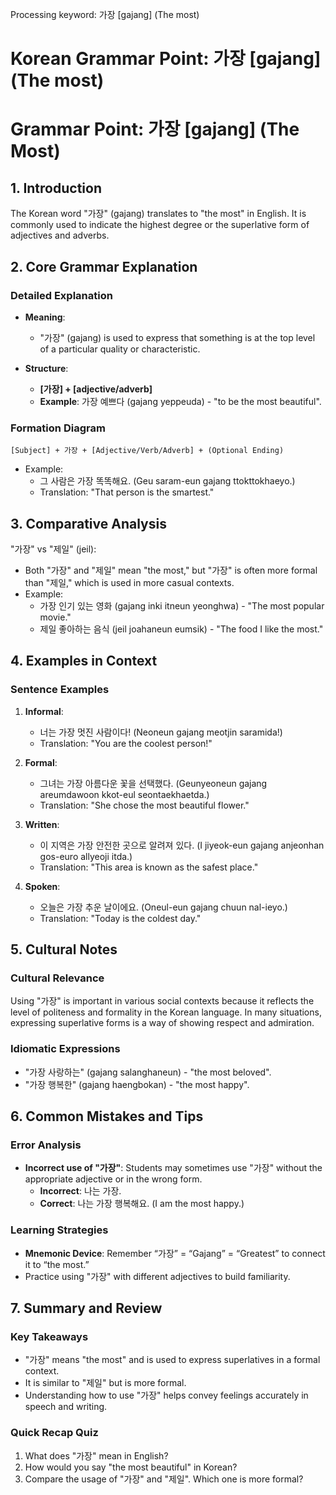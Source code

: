 Processing keyword: 가장 [gajang] (The most)
# Korean Grammar Point: 가장 [gajang] (The most)
# Grammar Point: 가장 [gajang] (The Most)
## 1. Introduction
The Korean word "가장" (gajang) translates to "the most" in English. It is commonly used to indicate the highest degree or the superlative form of adjectives and adverbs.
## 2. Core Grammar Explanation
### Detailed Explanation
- **Meaning**: 
  - "가장" (gajang) is used to express that something is at the top level of a particular quality or characteristic.
  
- **Structure**: 
  - **[가장] + [adjective/adverb]**
  - **Example**: 가장 예쁘다 (gajang yeppeuda) - "to be the most beautiful".
### Formation Diagram
```
[Subject] + 가장 + [Adjective/Verb/Adverb] + (Optional Ending)
```
- Example: 
   - 그 사람은 가장 똑똑해요. (Geu saram-eun gajang ttokttokhaeyo.)
   - Translation: "That person is the smartest."
## 3. Comparative Analysis
"가장" vs "제일" (jeil):
- Both "가장" and "제일" mean "the most," but "가장" is often more formal than "제일," which is used in more casual contexts.
- Example: 
  - 가장 인기 있는 영화 (gajang inki itneun yeonghwa) - "The most popular movie."
  - 제일 좋아하는 음식 (jeil joahaneun eumsik) - "The food I like the most."
## 4. Examples in Context
### Sentence Examples
1. **Informal**: 
   - 너는 가장 멋진 사람이다! (Neoneun gajang meotjin saramida!) 
   - Translation: "You are the coolest person!"
   
2. **Formal**: 
   - 그녀는 가장 아름다운 꽃을 선택했다. (Geunyeoneun gajang areumdawoon kkot-eul seontaekhaetda.) 
   - Translation: "She chose the most beautiful flower."
3. **Written**: 
   - 이 지역은 가장 안전한 곳으로 알려져 있다. (I jiyeok-eun gajang anjeonhan gos-euro allyeoji itda.)
   - Translation: "This area is known as the safest place."
4. **Spoken**: 
   - 오늘은 가장 추운 날이에요. (Oneul-eun gajang chuun nal-ieyo.) 
   - Translation: "Today is the coldest day."
## 5. Cultural Notes
### Cultural Relevance
Using "가장" is important in various social contexts because it reflects the level of politeness and formality in the Korean language. In many situations, expressing superlative forms is a way of showing respect and admiration.
### Idiomatic Expressions
- "가장 사랑하는" (gajang salanghaneun) - "the most beloved".
- "가장 행복한" (gajang haengbokan) - "the most happy".
## 6. Common Mistakes and Tips
### Error Analysis
- **Incorrect use of "가장"**: Students may sometimes use "가장" without the appropriate adjective or in the wrong form.
  - **Incorrect**: 나는 가장.
  - **Correct**: 나는 가장 행복해요. (I am the most happy.)
### Learning Strategies
- **Mnemonic Device**: Remember “가장” = “Gajang” = “Greatest” to connect it to “the most.”
- Practice using "가장" with different adjectives to build familiarity.
## 7. Summary and Review
### Key Takeaways
- "가장" means "the most" and is used to express superlatives in a formal context.
- It is similar to "제일" but is more formal.
- Understanding how to use "가장" helps convey feelings accurately in speech and writing.
### Quick Recap Quiz
1. What does "가장" mean in English?
2. How would you say "the most beautiful" in Korean?
3. Compare the usage of "가장" and "제일". Which one is more formal?
